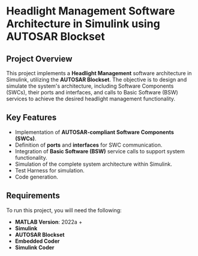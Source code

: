 # Headlight Management Software Architecture in Simulink using AUTOSAR Blockset

## Project Overview
This project implements a **Headlight Management** software architecture in Simulink, utilizing the **AUTOSAR Blockset**. The objective is to design and simulate the system's architecture, including Software Components (SWCs), their ports and interfaces, and calls to Basic Software (BSW) services to achieve the desired headlight management functionality.

## Key Features
- Implementation of **AUTOSAR-compliant Software Components (SWCs)**.
- Definition of **ports** and **interfaces** for SWC communication.
- Integration of **Basic Software (BSW)** service calls to support system functionality.
- Simulation of the complete system architecture within Simulink.
- Test Harness for simulation.
- Code generation.

## Requirements
To run this project, you will need the following:
- **MATLAB Version**: 2022a +
- **Simulink**
- **AUTOSAR Blockset**
- **Embedded Coder**
- **Simulink Coder**

